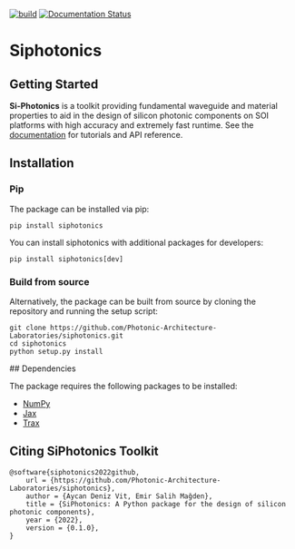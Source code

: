 [![build](https://github.com/Photonic-Architecture-Laboratories/siphotonics/actions/workflows/makefile.yml/badge.svg)](https://github.com/Photonic-Architecture-Laboratories/siphotonics/actions/workflows/makefile.yml)
[![Documentation Status](https://readthedocs.org/projects/siphotonics/badge/?version=latest)](https://siphotonics.readthedocs.io/en/latest/?badge=latest)


# Siphotonics

## Getting Started

**Si-Photonics** is a toolkit providing fundamental waveguide and material properties to aid in the design of silicon photonic components on SOI platforms with high accuracy and extremely fast runtime. See the [documentation](https://siphotonics.readthedocs.io/en/latest/) for tutorials and API reference.

## Installation

### Pip

The package can be installed via pip:

    pip install siphotonics

You can install siphotonics with additional packages for developers:

    pip install siphotonics[dev]

### Build from source

Alternatively, the package can be built from source by cloning the repository and running the setup script:

    git clone https://github.com/Photonic-Architecture-Laboratories/siphotonics.git
    cd siphotonics
    python setup.py install

## Dependencies

The package requires the following packages to be installed:

-   [NumPy](https://numpy.org/)
-   [Jax](https://jax.readthedocs.io/en/latest/index.html)
-   [Trax](https://trax-ml.readthedocs.io/en/latest/)

## Citing SiPhotonics Toolkit

    @software{siphotonics2022github,
        url = {https://github.com/Photonic-Architecture-Laboratories/siphotonics},
        author = {Aycan Deniz Vit, Emir Salih Mağden},
        title = {SiPhotonics: A Python package for the design of silicon photonic components},
        year = {2022},  
        version = {0.1.0},
    }

